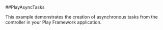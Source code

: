##PlayAsyncTasks

This example demonstrates the creation of asynchronous tasks from the controller in your Play Framework application. 


